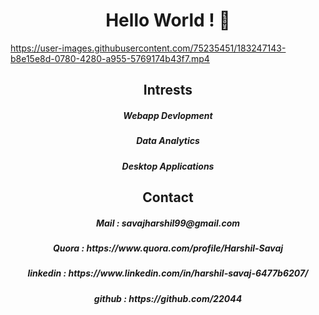 ###                                               <h1 align ="center"> Hello World ! 👋 </h1>

https://user-images.githubusercontent.com/75235451/183247143-b8e15e8d-0780-4280-a955-5769174b43f7.mp4

<h2 align="center">Intrests</h2>
<h5 align="center">Webapp Devlopment <br></h5>
<h5 align="center">Data Analytics    <br>
<h5 align="center">Desktop Applications <br>


<h2 align="center">Contact</h2>
<h5 align="center">Mail             : savajharshil99@gmail.com </br></h5>
<h5 align="center">Quora            : https://www.quora.com/profile/Harshil-Savaj</br></h5>
<h5 align="center">linkedin         : https://www.linkedin.com/in/harshil-savaj-6477b6207/<br></h5>
<h5 align="center">github           : https://github.com/22044</h5>






